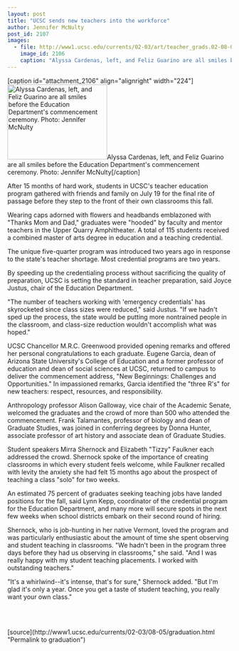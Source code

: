 ```yaml
---
layout: post
title: "UCSC sends new teachers into the workforce"
author: Jennifer McNulty
post_id: 2107
images:
  - file: http://www1.ucsc.edu/currents/02-03/art/teacher_grads.02-08-05.224.jpg
    image_id: 2106
    caption: "Alyssa Cardenas, left, and Feliz Guarino are all smiles before the Education Department's commencement ceremony. Photo: Jennifer McNulty"
---
```


[caption id="attachment_2106" align="alignright" width="224"]<a href="http://localhost/mysite/wp-content/uploads/2002/08/teacher_grads.02-08-05.224.jpg"><img class="size-full wp-image-2106" src="http://localhost/mysite/wp-content/uploads/2002/08/teacher_grads.02-08-05.224.jpg" alt="Alyssa Cardenas, left, and Feliz Guarino are all smiles before the Education Department's commencement ceremony. Photo: Jennifer McNulty" width="224" height="168" /></a>Alyssa Cardenas, left, and Feliz Guarino are all smiles before the Education Department's commencement ceremony. Photo: Jennifer McNulty[/caption]
<p>
  After 15 months of hard work, students in UCSC's teacher education program gathered with friends and family on July 19 for the final rite of passage before they step to the front of their own classrooms this fall.
</p>
<p>
  Wearing caps adorned with flowers and headbands emblazoned with "Thanks Mom and Dad," graduates were "hooded" by faculty and mentor teachers in the Upper Quarry Amphitheater. A total of 115 students received a combined master of arts degree in education and a teaching credential.<br>
</p>
<p>
  The unique five-quarter program was introduced two years ago in response to the state's teacher shortage. Most credential programs are two years.<br>
</p>
<p>
  By speeding up the credentialing process without sacrificing the quality of preparation, UCSC is setting the standard in teacher preparation, said Joyce Justus, chair of the Education Department.<br>
</p>
<p>
  "The number of teachers working with 'emergency credentials' has skyrocketed since class sizes were reduced," said Justus. "If we hadn't sped up the process, the state would be putting more nontrained people in the classroom, and class-size reduction wouldn't accomplish what was hoped."<br>
</p>
<p>
  UCSC Chancellor M.R.C. Greenwood provided opening remarks and offered her personal congratulations to each graduate. Eugene Garcia, dean of Arizona State University's College of Education and a former professor of education and dean of social sciences at UCSC, returned to campus to deliver the commencement address, "New Beginnings: Challenges and Opportunities." In impassioned remarks, Garcia identified the "three R's" for new teachers: respect, resources, and responsibility.<br>
</p>
<p>
  Anthropology professor Alison Galloway, vice chair of the Academic Senate, welcomed the graduates and the crowd of more than 500 who attended the commencement. Frank Talamantes, professor of biology and dean of Graduate Studies, was joined in conferring degrees by Donna Hunter, associate professor of art history and associate dean of Graduate Studies.<br>
</p>
<p>
  Student speakers Mirra Shernock and Elizabeth "Tizzy" Faulkner each addressed the crowd. Shernock spoke of the importance of creating classrooms in which every student feels welcome, while Faulkner recalled with levity the anxiety she had felt 15 months ago about the prospect of teaching a class "solo" for two weeks.<br>
</p>
<p>
  An estimated 75 percent of graduates seeking teaching jobs have landed positions for the fall, said Lynn Kepp, coordinator of the credential program for the Education Department, and many more will secure spots in the next few weeks when school districts embark on their second round of hiring.<br>
</p>
<p>
  Shernock, who is job-hunting in her native Vermont, loved the program and was particularly enthusiastic about the amount of time she spent observing and student teaching in classrooms. "We hadn't been in the program three days before they had us observing in classrooms," she said. "And I was really happy with my student teaching placements. I worked with outstanding teachers."<br>
</p>
<p>
  "It's a whirlwind--it's intense, that's for sure," Shernock added. "But I'm glad it's only a year. Once you get a taste of student teaching, you really want your own class."
</p>
<p>
  <br>
  <br>

</p>
<p>

</p>
[source](http://www1.ucsc.edu/currents/02-03/08-05/graduation.html "Permalink to graduation")
